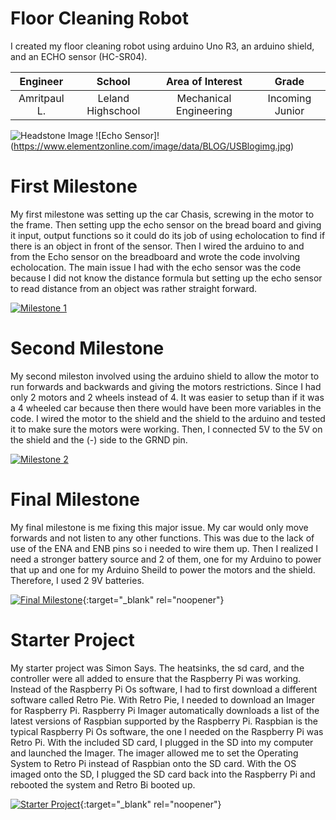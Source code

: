 ﻿# Floor Cleaning Robot
I created my floor cleaning robot using arduino Uno R3, an arduino shield, and an ECHO sensor (HC-SR04).

| **Engineer** | **School** | **Area of Interest** | **Grade** |
|:--:|:--:|:--:|:--:|
| Amritpaul L. | Leland Highschool | Mechanical Engineering | Incoming Junior

![Headstone Image](https://bluestampengineering.com/wp-content/uploads/2016/05/improve.jpg)
 ![Echo Sensor]! (https://www.elementzonline.com/image/data/BLOG/USBlogimg.jpg)
  

# First Milestone
My first milestone was setting up the car Chasis, screwing in the motor to the frame. Then setting upp the echo sensor on the bread board and giving it input, output functions so it could do its job of using echolocation to find if there is an object in front of the sensor. Then I wired the arduino to and from the Echo sensor on the breadboard and wrote the code involving echolocation. The main issue I had with the echo sensor was the code because I did not know the distance formula but setting up the echo sensor to read distance from an object was rather straight forward. 

[![Milestone 1](https://res.cloudinary.com/marcomontalbano/image/upload/v1659979415/video_to_markdown/images/youtube--abd1UoVswN4-c05b58ac6eb4c4700831b2b3070cd403.jpg)](https://youtu.be/abd1UoVswN4 "Milestone 1")

# Second Milestone
My second mileston involved using the arduino shield to allow the motor to run forwards and backwards and giving the motors restrictions. Since I had only 2 motors and 2 wheels instead of 4. It was easier to setup than if it was a 4 wheeled car because then there would have been more variables in the code. I wired the motor to the shield and the shield to the arduino and tested it to make sure the motors were working. Then, I connected 5V to the 5V on the shield and the (-) side to the GRND pin.

[![Milestone 2](https://res.cloudinary.com/marcomontalbano/image/upload/v1660064085/video_to_markdown/images/youtube--vta6Ggo7jCI-c05b58ac6eb4c4700831b2b3070cd403.jpg)](https://youtu.be/vta6Ggo7jCI "Milestone 2")

# Final Milestone
My final milestone is me fixing this major issue. My car would only move forwards and not listen to any other functions. This was due to the lack of use of the ENA and ENB pins so i needed to wire them up. Then I realized I need a stronger battery source and 2 of them, one for my Arduino to power that up and one for my Arduino Sheild to power the motors and the shield. Therefore, I used 2 9V batteries.   

[![Final Milestone](https://res.cloudinary.com/marcomontalbano/image/upload/v1612574117/video_to_markdown/images/youtube--CaCazFBhYKs-c05b58ac6eb4c4700831b2b3070cd403.jpg)](https://www.youtube.com/watch?v=CaCazFBhYKs "First Milestone"){:target="_blank" rel="noopener"}

# Starter Project
My starter project was Simon Says. The heatsinks, the sd card, and the controller were all added to ensure that the Raspberry Pi was working. Instead of the Raspberry Pi Os software, I had to first download a different software called Retro Pie. With Retro Pie, I needed to download an Imager for Raspberry Pi. Raspberry Pi Imager automatically downloads a list of the latest versions of Raspbian supported by the Raspberry Pi. Raspbian is the typical Raspberry Pi Os software, the one I needed on the Raspberry Pi was Retro Pi. With the included SD card, I plugged in the SD into my computer and launched the Imager. The imager allowed me to set the Operating System to Retro Pi instead of Raspbian onto the SD card. With the OS imaged onto the SD, I plugged the SD card back into the Raspberry Pi and rebooted the system and Retro Bi booted up.

[![Starter Project](https://res.cloudinary.com/marcomontalbano/image/upload/v1612574117/video_to_markdown/images/youtube--CaCazFBhYKs-c05b58ac6eb4c4700831b2b3070cd403.jpg)](https://www.youtube.com/watch?v=CaCazFBhYKs "Starter Project"){:target="_blank" rel="noopener"}
